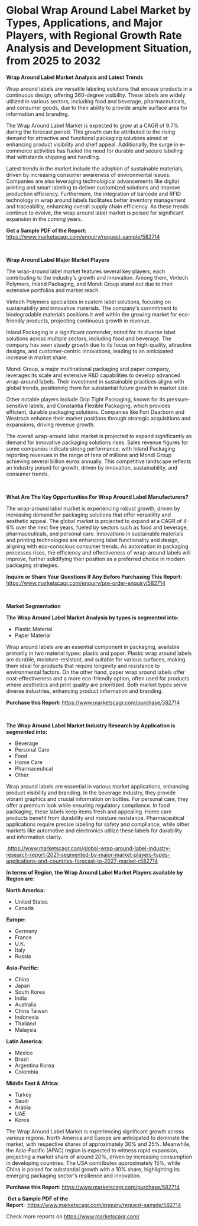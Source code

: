 <p><h1>Global Wrap Around Label Market by Types, Applications, and Major Players, with Regional Growth Rate Analysis and Development Situation, from 2025 to 2032</h1></p><p><strong>Wrap Around Label Market Analysis and Latest Trends</strong></p>
<p><p>Wrap around labels are versatile labeling solutions that encase products in a continuous design, offering 360-degree visibility. These labels are widely utilized in various sectors, including food and beverage, pharmaceuticals, and consumer goods, due to their ability to provide ample surface area for information and branding.</p><p>The Wrap Around Label Market is expected to grow at a CAGR of 9.7% during the forecast period. This growth can be attributed to the rising demand for attractive and functional packaging solutions aimed at enhancing product visibility and shelf appeal. Additionally, the surge in e-commerce activities has fueled the need for durable and secure labeling that withstands shipping and handling.</p><p>Latest trends in the market include the adoption of sustainable materials, driven by increasing consumer awareness of environmental issues. Companies are also leveraging technological advancements like digital printing and smart labeling to deliver customized solutions and improve production efficiency. Furthermore, the integration of barcode and RFID technology in wrap around labels facilitates better inventory management and traceability, enhancing overall supply chain efficiency. As these trends continue to evolve, the wrap around label market is poised for significant expansion in the coming years.</p></p>
<p><strong>Get a Sample PDF of the Report:&nbsp;</strong> <a href="https://www.marketscagr.com/enquiry/request-sample/582714?utm_campaign=3188&utm_medium=2&utm_source=Github&utm_content=ia&utm_term=31032025&utm_id=wrap-around-label">https://www.marketscagr.com/enquiry/request-sample/582714</a></p>
<p>&nbsp;</p>
<p><strong>Wrap Around Label Major Market Players</strong></p>
<p><p>The wrap-around label market features several key players, each contributing to the industry's growth and innovation. Among them, Vintech Polymers, Inland Packaging, and Mondi Group stand out due to their extensive portfolios and market reach.</p><p>Vintech Polymers specializes in custom label solutions, focusing on sustainability and innovative materials. The company's commitment to biodegradable materials positions it well within the growing market for eco-friendly products, projecting continuous growth in revenue.</p><p>Inland Packaging is a significant contender, noted for its diverse label solutions across multiple sectors, including food and beverage. The company has seen steady growth due to its focus on high-quality, attractive designs, and customer-centric innovations, leading to an anticipated increase in market share.</p><p>Mondi Group, a major multinational packaging and paper company, leverages its scale and extensive R&D capabilities to develop advanced wrap-around labels. Their investment in sustainable practices aligns with global trends, positioning them for substantial future growth in market size.</p><p>Other notable players include Grip Tight Packaging, known for its pressure-sensitive labels, and Constantia Flexible Packaging, which provides efficient, durable packaging solutions. Companies like Fort Dearborn and Westrock enhance their market positions through strategic acquisitions and expansions, driving revenue growth.</p><p>The overall wrap-around label market is projected to expand significantly as demand for innovative packaging solutions rises. Sales revenue figures for some companies indicate strong performance, with Inland Packaging reporting revenues in the range of tens of millions and Mondi Group achieving several billion euros annually. This competitive landscape reflects an industry poised for growth, driven by innovation, sustainability, and consumer trends.</p></p>
<p>&nbsp;</p>
<p><strong>What Are The Key Opportunities For Wrap Around Label Manufacturers?</strong></p>
<p><p>The wrap-around label market is experiencing robust growth, driven by increasing demand for packaging solutions that offer versatility and aesthetic appeal. The global market is projected to expand at a CAGR of 4-6% over the next five years, fueled by sectors such as food and beverage, pharmaceuticals, and personal care. Innovations in sustainable materials and printing technologies are enhancing label functionality and design, aligning with eco-conscious consumer trends. As automation in packaging processes rises, the efficiency and effectiveness of wrap-around labels will improve, further solidifying their position as a preferred choice in modern packaging strategies.</p></p>
<p><strong>Inquire or Share Your Questions If Any Before Purchasing This Report:</strong> <a href="https://www.marketscagr.com/enquiry/pre-order-enquiry/582714?utm_campaign=3188&utm_medium=2&utm_source=Github&utm_content=ia&utm_term=31032025&utm_id=wrap-around-label">https://www.marketscagr.com/enquiry/pre-order-enquiry/582714</a></p>
<p>&nbsp;</p>
<p><strong>Market Segmentation</strong></p>
<p><strong>The Wrap Around Label Market Analysis by types is segmented into:</strong></p>
<p><ul><li>Plastic Material</li><li>Paper Material</li></ul></p>
<p><p>Wrap around labels are an essential component in packaging, available primarily in two material types: plastic and paper. Plastic wrap around labels are durable, moisture-resistant, and suitable for various surfaces, making them ideal for products that require longevity and resistance to environmental factors. On the other hand, paper wrap around labels offer cost-effectiveness and a more eco-friendly option, often used for products where aesthetics and print quality are prioritized. Both market types serve diverse industries, enhancing product information and branding.</p></p>
<p><strong>Purchase this Report:&nbsp;</strong><a href="https://www.marketscagr.com/purchase/582714?utm_campaign=3188&utm_medium=2&utm_source=Github&utm_content=ia&utm_term=31032025&utm_id=wrap-around-label">https://www.marketscagr.com/purchase/582714</a></p>
<p>&nbsp;</p>
<p><strong>The Wrap Around Label Market Industry Research by Application is segmented into:</strong></p>
<p><ul><li>Beverage</li><li>Personal Care</li><li>Food</li><li>Home Care</li><li>Pharmaceutical</li><li>Other</li></ul></p>
<p><p>Wrap around labels are essential in various market applications, enhancing product visibility and branding. In the beverage industry, they provide vibrant graphics and crucial information on bottles. For personal care, they offer a premium look while ensuring regulatory compliance. In food packaging, these labels keep items fresh and appealing. Home care products benefit from durability and moisture resistance. Pharmaceutical applications require precise labeling for safety and compliance, while other markets like automotive and electronics utilize these labels for durability and information clarity.</p></p>
<p><a href="https://www.marketscagr.com/global-wrap-around-label-industry-research-report-2021-segmented-by-major-market-players-types-applications-and-countries-forecast-to-2027-market-r582714?utm_campaign=3188&utm_medium=2&utm_source=Github&utm_content=ia&utm_term=31032025&utm_id=wrap-around-label">&nbsp;https://www.marketscagr.com/global-wrap-around-label-industry-research-report-2021-segmented-by-major-market-players-types-applications-and-countries-forecast-to-2027-market-r582714</a></p>
<p><strong>In terms of Region, the Wrap Around Label Market Players available by Region are:</strong></p>
<p>
    <p> <strong> North America: </strong>
        <ul>
            <li>United States</li>
            <li>Canada</li>
        </ul>
        </p> 
    <p> <strong> Europe: </strong>
        <ul>
            <li>Germany</li>
            <li>France</li>
            <li>U.K.</li>
            <li>Italy</li>
            <li>Russia</li>
        </ul>
        </p> 
    <p> <strong> Asia-Pacific: </strong>
        <ul>
            <li>China</li>
            <li>Japan</li>
            <li>South Korea</li>
            <li>India</li>
            <li>Australia</li>
            <li>China Taiwan</li>
            <li>Indonesia</li>
            <li>Thailand</li>
            <li>Malaysia</li>
        </ul>
        </p> 
    <p> <strong> Latin America: </strong>
        <ul>
            <li>Mexico</li>
            <li>Brazil</li>
            <li>Argentina Korea</li>
            <li>Colombia</li>
        </ul>
        </p> 
    <p> <strong> Middle East & Africa: </strong>
        <ul>
            <li>Turkey</li>
            <li>Saudi</li>
            <li>Arabia</li>
            <li>UAE</li>
            <li>Korea</li>
        </ul>
    </p>
    </p>
<p><p>The Wrap Around Label Market is experiencing significant growth across various regions. North America and Europe are anticipated to dominate the market, with respective shares of approximately 30% and 25%. Meanwhile, the Asia-Pacific (APAC) region is expected to witness rapid expansion, projecting a market share of around 20%, driven by increasing consumption in developing countries. The USA contributes approximately 15%, while China is poised for substantial growth with a 10% share, highlighting its emerging packaging sector's resilience and innovation.</p></p>
<p><strong>Purchase this Report: </strong><a href="https://www.marketscagr.com/purchase/582714?utm_campaign=3188&utm_medium=2&utm_source=Github&utm_content=ia&utm_term=31032025&utm_id=wrap-around-label">https://www.marketscagr.com/purchase/582714</a></p>
<p>&nbsp;<strong>Get a Sample PDF of the Report:&nbsp;&nbsp;</strong><a href="https://www.marketscagr.com/enquiry/request-sample/582714?utm_campaign=3188&utm_medium=2&utm_source=Github&utm_content=ia&utm_term=31032025&utm_id=wrap-around-label">https://www.marketscagr.com/enquiry/request-sample/582714</a></p>
<p><strong></strong></p>
<p>Check more reports on <a href="https://www.marketscagr.com/?utm_campaign=3188&utm_medium=2&utm_source=Github&utm_content=ia&utm_term=31032025&utm_id=wrap-around-label">https://www.marketscagr.com/</a></p>